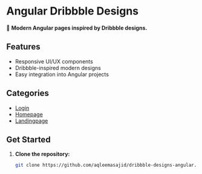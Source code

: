 # Angular Dribbble Designs

🚀 **Modern Angular pages inspired by Dribbble designs.**

## Features

- Responsive UI/UX components
- Dribbble-inspired modern designs
- Easy integration into Angular projects

## Categories

- [Login](/login)
- [Homepage](/homepage)
- [Landingpage](/landingpage)

## Get Started

1. **Clone the repository:**
   ```bash
   git clone https://github.com/aqleemasajid/dribbble-designs-angular.git
